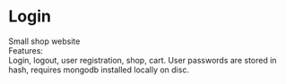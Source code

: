 # Login
Small shop website  
Features:  
Login, logout, user registration, shop, cart. User passwords are stored in hash, requires mongodb installed locally on disc.
